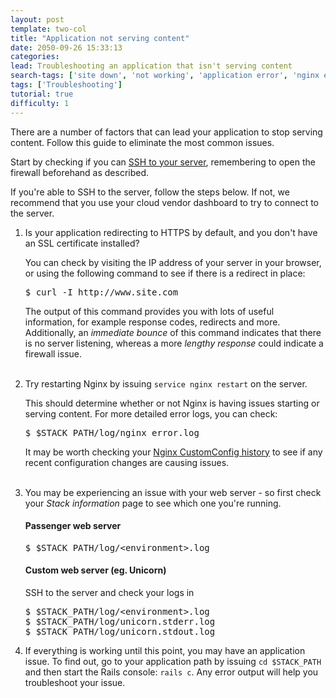 ```yaml
---
layout: post
template: two-col
title: "Application not serving content"
date: 2050-09-26 15:33:13
categories: 
lead: Troubleshooting an application that isn't serving content
search-tags: ['site down', 'not working', 'application error', 'nginx error', 'site not working']
tags: ['Troubleshooting']
tutorial: true
difficulty: 1
---
```


There are a number of factors that can lead your application to stop serving content. Follow this guide to eliminate the most common issues.

Start by checking if you can [SSH to your server](http://help.cloud66.com/stack-definition/ssh-to-server.html), remembering to open the firewall beforehand as described.

If you're able to SSH to the server, follow the steps below. If not, we recommend that you use your cloud vendor dashboard to try to connect to the server.
<ol class="article-list">
<li>Is your application redirecting to HTTPS by default, and you don't have an SSL certificate installed?</li> 

You can check by visiting the IP address of your server in your browser, or using the following command to see if there is a redirect in place:

<pre class="prettyprint">
$ curl -I http://www.site.com
</pre>

The output of this command provides you with lots of useful information, for example response codes, redirects and more. Additionally, an <i>immediate bounce</i> of this command indicates that there is no server listening, whereas a more <i>lengthy response</i> could indicate a firewall issue.
<br/><br/>
<li>Try restarting Nginx by issuing <code>service nginx restart</code> on the server.</li> 

This should determine whether or not Nginx is having issues starting or serving content. For more detailed error logs, you can check:

<pre class="prettyprint">
$ $STACK_PATH/log/nginx_error.log
</pre>

It may be worth checking your <a href="http://help.cloud66.com/web-server/nginx.html">Nginx CustomConfig history</a> to see if any recent configuration changes are causing issues.
<br/><br/>
<li>You may be experiencing an issue with your web server - so first check your <i>Stack information</i> page to see which one you're running.</li>

<h4>Passenger web server</h4>

<pre class="prettyprint">
$ $STACK_PATH/log/&#60;environment&#62;.log
</pre>

<h4>Custom web server (eg. Unicorn)</h4>
SSH to the server and check your logs in

<pre class="prettyprint">
$ $STACK_PATH/log/&#60;environment&#62;.log
$ $STACK_PATH/log/unicorn.stderr.log
$ $STACK_PATH/log/unicorn.stdout.log
</pre>

<li>If everything is working until this point, you may have an application issue. To find out, go to your application path by issuing <code>cd $STACK_PATH</code> and then start the Rails console: <code>rails c</code>. Any error output will help you troubleshoot your issue.</li>